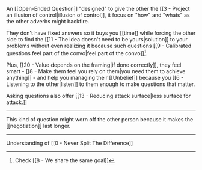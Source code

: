 An [[Open-Ended Question]] "designed" to give the other the [[3 - Project an illusion of control|illusion of control]], it focus on "how" and "whats" as the other adverbs might backfire.
 
 They don't have fixed answers so it buys you [[time]] while forcing the other side to find the [[11 - The idea doesn't need to be yours|solution]] to your problems without even realizing it because such questions [[9 - Calibrated questions feel part of the convo|feel part of the convo]][^1].
 
 Plus, [[20 - Value depends on the framing|if done correctly]], they feel smart - [[8 - Make them feel you rely on them|you need them to achieve anything]] - and help you managing their [[Unbelief]] because you [[6 - Listening to the other|listen]] to them enough to make questions that matter.
 
Asking questions also offer [[13 - Reducing attack surface|less surface for attack.]]
 
 ---
 
This kind of question might worn off the other person because it makes the [[negotiation]] last longer.

---

Understanding of [[0 - Never Split The Difference]]

[^1]: Check [[8 - We share the same goal]]